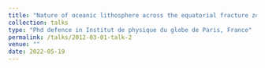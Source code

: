 ```yaml
---
title: "Nature of oceanic lithosphere across the equatorial fracture zones in the Atlantic Ocean using seismic tomography"
collection: talks
type: "Phd defence in Institut de physique du globe de Paris, France"
permalink: /talks/2012-03-01-talk-2
venue: ""
date: 2022-05-19
---
```

